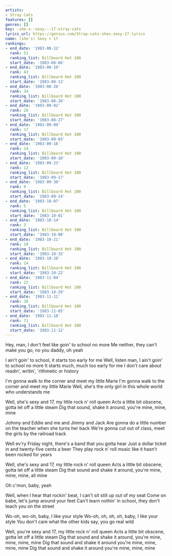 ```yaml
---
artists:
- Stray Cats
features: []
genres: []
key: -she-s--sexy---17-stray-cats
lyrics_url: https://genius.com/Stray-cats-shes-sexy-17-lyrics
name: (she's) Sexy + 17
rankings:
- end_date: '1983-08-12'
  rank: 51
  ranking_list: Billboard Hot 100
  start_date: '1983-08-06'
- end_date: '1983-08-19'
  rank: 43
  ranking_list: Billboard Hot 100
  start_date: '1983-08-13'
- end_date: '1983-08-26'
  rank: 34
  ranking_list: Billboard Hot 100
  start_date: '1983-08-20'
- end_date: '1983-09-02'
  rank: 28
  ranking_list: Billboard Hot 100
  start_date: '1983-08-27'
- end_date: '1983-09-09'
  rank: 17
  ranking_list: Billboard Hot 100
  start_date: '1983-09-03'
- end_date: '1983-09-16'
  rank: 14
  ranking_list: Billboard Hot 100
  start_date: '1983-09-10'
- end_date: '1983-09-23'
  rank: 12
  ranking_list: Billboard Hot 100
  start_date: '1983-09-17'
- end_date: '1983-09-30'
  rank: 9
  ranking_list: Billboard Hot 100
  start_date: '1983-09-24'
- end_date: '1983-10-07'
  rank: 5
  ranking_list: Billboard Hot 100
  start_date: '1983-10-01'
- end_date: '1983-10-14'
  rank: 5
  ranking_list: Billboard Hot 100
  start_date: '1983-10-08'
- end_date: '1983-10-21'
  rank: 10
  ranking_list: Billboard Hot 100
  start_date: '1983-10-15'
- end_date: '1983-10-28'
  rank: 14
  ranking_list: Billboard Hot 100
  start_date: '1983-10-22'
- end_date: '1983-11-04'
  rank: 22
  ranking_list: Billboard Hot 100
  start_date: '1983-10-29'
- end_date: '1983-11-11'
  rank: 38
  ranking_list: Billboard Hot 100
  start_date: '1983-11-05'
- end_date: '1983-11-18'
  rank: 71
  ranking_list: Billboard Hot 100
  start_date: '1983-11-12'
---
```

Hey, man, I don't feel like goin' to school no more
Me neither, they can't make you go, no you daddy, oh yeah

I ain't goin' to school, it starts too early for me
Well, listen man, I ain't goin' to school no more
It starts much, much too early for me
I don't care about readin', writin', 'rithmetic or history

I'm gonna walk to the corner and meet my little Marie
I'm gonna walk to the corner and meet my little Marie
Well, she's the only girl in this whole world who understands me

Well, she's sexy and 17, my little rock n' roll queen
Acts a little bit obscene, gotta let off a little steam
Dig that sound, shake it around, you're mine, mine, mine

Johnny and Eddie and me and Jimmy and Jack
Are gonna do a little number on the teacher when she turns her back
We're gonna cut out of class, meet the girls by the railroad track

Well ev'ry Friday night, there's a band that you gotta hear
Just a dollar ticket in and twenty-five cents a beer
They play rock n' roll music like it hasn't been rocked for years

Well, she's sexy and 17, my little rock n' roll queen
Acts a little bit obscene, gotta let off a little steam
Dig that sound and shake it around, you're mine, mine, mine, all mine

Oh c'mon, baby, yeah

Well, when I hear that rockin' beat, I can't sit still up out of my seat
Come on babe, let's jump around your feet
Can't learn nothin' in school, they don't teach you on the street

Wo-oh, wo-oh, baby, I like your style
Wo-oh, oh, oh, oh, baby, I like your style
You don't care what the other kids say, you go real wild

Well, you're sexy and 17, my little rock n' roll queen
Acts a little bit obscene, gotta let off a little steam
Dig that sound and shake it around, you're mine, mine, mine, mine
Dig that sound and shake it around you're mine, mine, mine, mine
Dig that sound and shake it around you're mine, mine, mine
